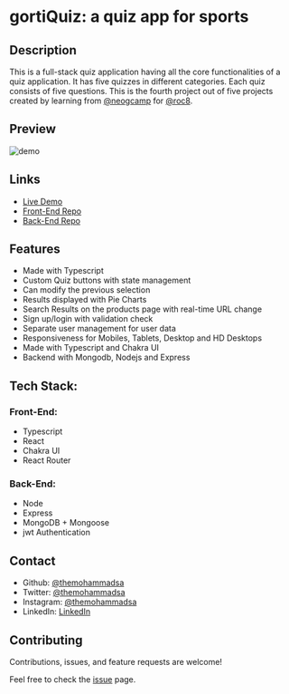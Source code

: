 
# gortiQuiz: a quiz app for sports

## Description 
This is a full-stack quiz application having all the core functionalities of a quiz application. It has five quizzes in different categories. Each quiz consists of five questions. 
This is the fourth project out of five projects created by learning from [@neogcamp](https://neog.camp/) for [@roc8](https://www.roc8.careers/).

## Preview 

![demo](/demo.gif)

## Links

- [Live Demo](https://gortiquiz.netlify.app/)
- [Front-End Repo](https://github.com/themohammadsa/gortiQuiz/)
- [Back-End Repo](https://github.com/themohammadsa/gortiQuiz-backend)

## Features

- Made with Typescript
- Custom Quiz buttons with state management
- Can modify the previous selection
- Results displayed with Pie Charts
- Search Results on the products page with real-time URL change
- Sign up/login with validation check
- Separate user management for user data
- Responsiveness for Mobiles, Tablets, Desktop and HD Desktops
- Made with Typescript and Chakra UI
- Backend with Mongodb, Nodejs and Express

## Tech Stack:
### Front-End:

- Typescript
- React 
- Chakra UI
- React Router

### Back-End:

- Node
- Express
- MongoDB + Mongoose
- jwt Authentication 

## Contact

- Github: [@themohammadsa](https://github.com/themohammadsa)
- Twitter: [@themohammadsa](https://twitter.com/themohammadsa)
- Instagram: [@themohammadsa](https://www.instagram.com/themohammadsa/)
- LinkedIn: [LinkedIn](https://www.linkedin.com/in/themohammadsa/)

## Contributing

Contributions, issues, and feature requests are welcome!   

Feel free to check the [issue](https://github.com/themohammadsa/gortiQuiz/issues/2) page.

